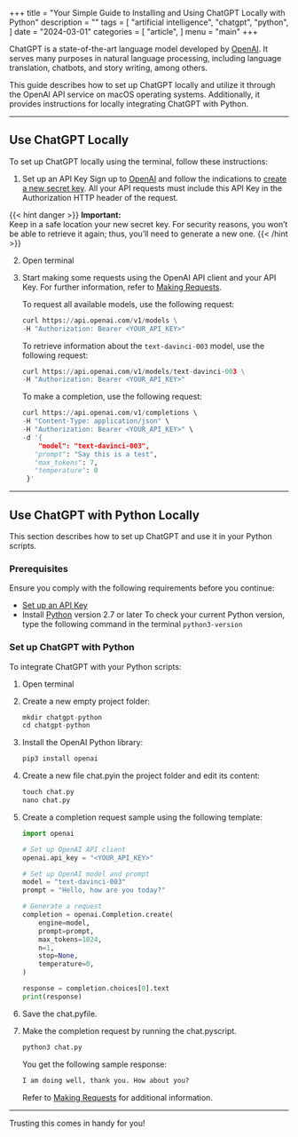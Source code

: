 +++
title = "Your Simple Guide to Installing and Using ChatGPT Locally with Python"
description = ""
tags = [
    "artificial intelligence",
    "chatgpt",
    "python",
]
date = "2024-03-01"
categories = [
    "article",
]
menu = "main"
+++



ChatGPT is a state-of-the-art language model developed by [OpenAI](https://openai.com/). It serves many purposes in natural language processing, including language translation, chatbots, and story writing, among others.

This guide describes how to set up ChatGPT locally and utilize it through the OpenAI API service on macOS operating systems. Additionally, it provides instructions for locally integrating ChatGPT with Python.

---
## Use ChatGPT Locally
To set up ChatGPT locally using the terminal, follow these instructions:

1. Set up an API Key
Sign up to [OpenAI](https://beta.openai.com/signup/) and follow the indications to [create a new secret key](https://beta.openai.com/signup/). All your API requests must include this API Key in the Authorization HTTP header of the request.

{{< hint danger >}}
**Important:**  
Keep in a safe location your new secret key. For security reasons, you won’t be able to retrieve it again; thus, you’ll need to generate a new one.
{{< /hint >}}

2. Open terminal
3. Start making some requests using the OpenAI API client and your API Key. For further information, refer to [Making Requests](https://platform.openai.com/docs/api-reference/making-requests).

    To request all available models, use the following request:

    ```python
    curl https://api.openai.com/v1/models \
    -H "Authorization: Bearer <YOUR_API_KEY>"
    ````

    To retrieve information about the `text-davinci-003` model, use the following request:

    ```python
    curl https://api.openai.com/v1/models/text-davinci-003 \
    -H "Authorization: Bearer <YOUR_API_KEY>"
    ```

    To make a completion, use the following request:

    ```python
    curl https://api.openai.com/v1/completions \   
    -H "Content-Type: application/json" \   
    -H "Authorization: Bearer <YOUR_API_KEY>" \   
    -d '{
        "model": "text-davinci-003",
       "prompt": "Say this is a test",
       "max_tokens": 7,
       "temperature": 0
     }'
    ```

---
## Use ChatGPT with Python Locally
This section describes how to set up ChatGPT and use it in your Python scripts.

### Prerequisites
Ensure you comply with the following requirements before you continue:

- [Set up an API Key](https://platform.openai.com/account/api-keys)
- Install [Python](https://www.python.org/downloads/) version 2.7 or later
To check your current Python version, type the following command in the terminal `python3-version`

### Set up ChatGPT with Python
To integrate ChatGPT with your Python scripts:

1. Open terminal
2. Create a new empty project folder:

    ```python
    mkdir chatgpt-python
    cd chatgpt-python
    ```

3. Install the OpenAI Python library:

    ```python
    pip3 install openai
    ```

4. Create a new file chat.pyin the project folder and edit its content:

    ```python
    touch chat.py 
    nano chat.py
    ```

5. Create a completion request sample using the following template:

    ```python
    import openai

    # Set up OpenAI API client
    openai.api_key = "<YOUR_API_KEY>"

    # Set up OpenAI model and prompt
    model = "text-davinci-003"
    prompt = "Hello, how are you today?"

    # Generate a request
    completion = openai.Completion.create(
        engine=model,
        prompt=prompt,
        max_tokens=1024,
        n=1,
        stop=None,
        temperature=0,
    )

    response = completion.choices[0].text
    print(response)
    ```

6. Save the chat.pyfile.

7. Make the completion request by running the chat.pyscript.

    ```python
    python3 chat.py
    ```

    You get the following sample response:

    ```python
    I am doing well, thank you. How about you?
    ```

    Refer to [Making Requests](https://platform.openai.com/docs/api-reference/making-requests) for additional information.

---

Trusting this comes in handy for you!